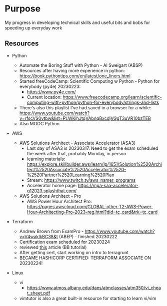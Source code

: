 # Purpose
My progress in developing technical skills and useful bits and bobs for speeding up everyday work

## Resources
- Python
    - Automate the Boring Stuff with Python - Al Sweigart (ABSP)
    - Resources after having more experience in python: https://book.pythontips.com/en/latest/one_liners.html
    - Started freeCodeCamp: Scientific Computing w Python - Python for everybody (py4e) 20230223: 
        - https://www.py4e.com/
        - Current location: https://www.freecodecamp.org/learn/scientific-computing-with-python/python-for-everybody/strings-and-lists
    - There's also this playlist I've had saved in a browser for a while: https://www.youtube.com/watch?v=rfscVS0vtbw&list=PLWKjhJtqVAbnqBxcdjVGgT3uVR10bzTEB
    - Also MOOC Python

- AWS
    - AWS Solutions Architect - Associate Accelerator (ASA3)
        - Last day of ASA3 is 20230317. Need to get the exam scheduled the week after that, probably Monday, in person
        - learning materials: https://explore.skillbuilder.aws/learn/lp/1651/Solution%2520Architect%2520Associate%2520Accelerator%2520-%2520Partner%2520Learning%2520Plan 
        - Stream: https://www.twitch.tv/aws_namer_programs 
        - Accelerator home page: https://mpa-saa-accelerator-q12023.splashthat.com/
    - AWS Solutions Architect - Pro
        - AWS Power Hour Architect Pro: https://pages.awscloud.com/GLOBAL-other-T2-AWS-Power-Hour-Architecting-Pro-2023-reg.html?did=tc_card&trk=tc_card 

- Terraform
    - Andrew Brown from ExamPro - https://www.youtube.com/watch?v=V4waklkBC38&t (ABEP) - finished 20230222
    - Certification exam scheduled for 20230224
    - reviewed [this](https://medium.com/bb-tutorials-and-thoughts/250-practice-questions-for-terraform-associate-certification-7a3ccebe6a1a) article (BB tutorial)
    - After getting cert, start working on intro to terragrunt
    - BECAME HASHICORP CERTIFIED: TERRAFORM ASSOCIATE ON 20230224! 

- Linux
    - vi
        - https://www.atmos.albany.edu/daes/atmclasses/atm350/vi_cheat_sheet.pdf
    - vimtutor is also a great built-in resource for starting to learn vi/vim
